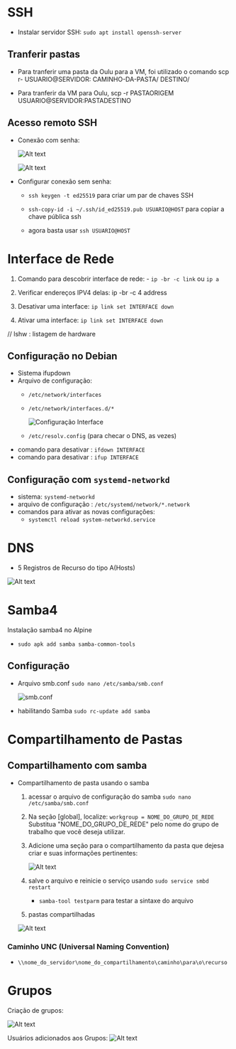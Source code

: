 # SSH

- Instalar servidor SSH: `sudo apt install openssh-server`


## Tranferir pastas

- Para tranferir uma pasta da Oulu para a VM, foi utilizado o comando scp r- USUARIO@SERVIDOR: CAMINHO-DA-PASTA/ DESTINO/

- Para tranferir da VM para Oulu, scp -r PASTAORIGEM USUARIO@SERVIDOR:PASTADESTINO

## Acesso remoto SSH

- Conexão com senha:

    ![Alt text](./imagens/unnamed.png)

    ![Alt text](<./imagens/Captura de tela de 2023-07-28 13-48-10.png>)


- Configurar conexão sem senha:

    - `ssh keygen -t ed25519` para criar um par de chaves SSH

    - `ssh-copy-id -i ~/.ssh/id_ed25519.pub USUARIO@HOST` para copiar a chave pública ssh

    - agora basta usar `ssh USUARIO@HOST`

# Interface de Rede


1. Comando para descobrir interface de rede: - `ip -br -c link` ou `ip a`

2. Verificar endereços IPV4 delas: ip -br -c 4 address

3. Desativar uma interface: `ip link set INTERFACE down`

4. Ativar uma interface: `ip link set INTERFACE down`

// lshw : listagem de hardware

## Configuração no Debian

 - Sistema ifupdown
 - Arquivo de configuração:
    - `/etc/network/interfaces`
    - `/etc/network/interfaces.d/*`

        ![Configuração Interface](<./imagens/Captura de tela de 2023-07-28 13-24-31.png>)
        
    - `/etc/resolv.config` (para checar o DNS, as vezes)
 - comando para desativar : `ifdown INTERFACE`
 - comando para desativar : `ifup INTERFACE`

 ## Configuração com `systemd-networkd`

 - sistema: `systemd-networkd`
 - arquivo de configuração : `/etc/systemd/network/*.network`
 - comandos para ativar as novas configurações:
    - `systemctl reload system-networkd.service`

# DNS

- 5 Registros de Recurso do tipo A(Hosts)

![Alt text](<./imagens/Captura de tela de 2023-07-28 14-11-05.png>)

# Samba4

Instalação samba4 no Alpine

- `sudo apk add samba samba-common-tools`

## Configuração

- Arquivo smb.conf `sudo nano /etc/samba/smb.conf`

    ![smb.conf](./imagens/image.png)

- habilitando Samba `sudo rc-update add samba`

# Compartilhamento de Pastas

## Compartilhamento com samba

- Compartilhamento de pasta usando o samba

    1. acessar o arquivo de configuração do samba `sudo nano /etc/samba/smb.conf`

    2. Na seção [global], localize: `workgroup = NOME_DO_GRUPO_DE_REDE` Substitua "NOME_DO_GRUPO_DE_REDE" pelo nome do grupo de trabalho que você deseja utilizar.

    3. Adicione uma seção para o compartilhamento da pasta que dejesa criar e suas informações pertinentes:

        ![Alt text](./imagens/VirtualBox_belem_20_07_2023_15_26_48.png)

    4. salve o arquivo e reinicie o serviço usando `sudo service smbd restart`
        - `samba-tool testparm` para testar a sintaxe do arquivo

    5. pastas compartilhadas

    ![Alt text](./imagens/pastas%20unc.png)



### Caminho UNC (Universal Naming Convention)

- `\\nome_do_servidor\nome_do_compartilhamento\caminho\para\o\recurso`

# Grupos
Criação de grupos:

![Alt text](./imagens/grupos.png)

Usuários adicionados aos Grupos:
![Alt text](./imagens/VirtualBox_mosqueiro_28_07_2023_15_00_18.png)